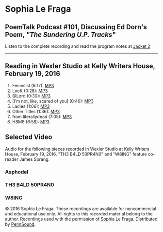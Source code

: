Sophia Le Fraga
===============

PoemTalk Podcast \#101, Discussing Ed Dorn's Poem, *"The Sundering U.P. Tracks"*
--------------------------------------------------------------------------------

Listen to the complete recording and read the program notes at [Jacket 2](http://jacket2.org/podcasts/what-geometry-poemtalk-101)

------------------------------------------------------------------------

Reading in Wexler Studio at Kelly Writers House, February 19, 2016
------------------------------------------------------------------

1.  Feminlist (6:17): [MP3](https://media.sas.upenn.edu/pennsound/authors/Le-Fraga/Le-Fraga-Sophia_Feminlist_Wexler-Studio_2-19-16.mp3)
2.  LooK (0:28): [MP3](https://media.sas.upenn.edu/pennsound/authors/Le-Fraga/Le-Fraga-Sophia_Look-Draper-found-my-20-dollars_Wexler-Studio_2-19-16.mp3)
3.  @Lord (0:30): [MP3](https://media.sas.upenn.edu/pennsound/authors/Le-Fraga/Le-Fraga-Sophia_Lord-talk-me-out-of-dicks-tonight_Wexler-Studio_2-19-16.mp3)
4.  \[I'm not, like, scared of you\] (0:40): [MP3](https://media.sas.upenn.edu/pennsound/authors/Le-Fraga/Le-Fraga-Sophia_Im-not-like-scared-of-you_Wexler-Studio_2-19-16.mp3)
5.  Ladies (1:06): [MP3](https://media.sas.upenn.edu/pennsound/authors/Le-Fraga/Le-Fraga-Sophia_Ladies_Wexler-Studio_2-19-16.mp3)
6.  Other Titles (1:36): [MP3](https://media.sas.upenn.edu/pennsound/authors/Le-Fraga/Le-Fraga-Sophia_Other-Titles_Wexler-Studio_2-19-16.mp3)
7.  from <span class="title">literallydead</span> (7:05): [MP3](https://media.sas.upenn.edu/pennsound/authors/Le-Fraga/Le-Fraga-Sophia_from-literallydead_Wexler-Studio_2-19-16.mp3)
8.  H8M8 (6:58): [MP3](https://media.sas.upenn.edu/pennsound/authors/Le-Fraga/Le-Fraga-Sophia_H8M8_Wexler-Studio_2-19-16.mp3)

Selected Video
--------------

Audio for the following pieces recorded in Wexler Studio at Kelly Writers House, February 19, 2016. "TH3 B4LD 50PR4N0" and "W8ING" feature co-reader James Sprang.

### Asphodel

### TH3 B4LD 50PR4N0

### W8ING

© 2016 Sophia Le Fraga. These recordings are available for noncommercial and
educational use only. All rights to this recorded material belong to the author.
Recordings used with the permission of Sophia Le Fraga. Distributed by
[PennSound](http://www.writing.upenn.edu/pennsound/index.html).

